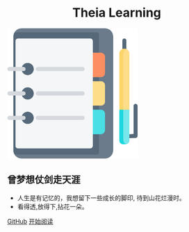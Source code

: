 <center><h1 center>Theia Learning</h1></center>
<img src="images/notebook.png" width="300" height="300" />

## 曾梦想仗剑走天涯

- 人生是有记忆的，我想留下一些成长的脚印, 待到山花烂漫时。
- 看得透,放得下,拈花一朵。


[GitHub](https://github.com/zhoujingfighting/boke)
[开始阅读](README.md)
